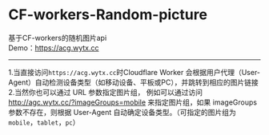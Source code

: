 # CF-workers-Random-picture
基于CF-workers的随机图片api  
Demo：https://acg.wytx.cc  
***
1.当直接访问`https://acg.wytx.cc`时Cloudflare Worker 会根据用户代理（User-Agent）自动检测设备类型（如移动设备、平板或PC），并跳转到相应的图片链接  
2.当然你也可以通过 URL 参数指定图片组，
例如可以通过访问 http://agc.wytx.cc/?imageGroups=mobile 来指定图片组，如果 imageGroups 参数不存在，则根据 User-Agent 自动确定设备类型。（可指定的图片组为`mobile`，`tablet`，`pc`）
